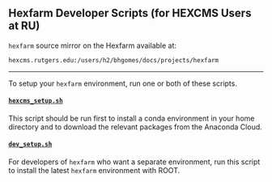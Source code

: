 ## Hexfarm Developer Scripts (for HEXCMS Users at RU)

`hexfarm` source mirror on the Hexfarm available at: 

```bash
hexcms.rutgers.edu:/users/h2/bhgomes/docs/projects/hexfarm
```

---

To setup your `hexfarm` environment, run one or both of these scripts.


#### [`hexcms_setup.sh`](hexcms_setup.sh)

This script should be run first to install a conda environment in your home 
directory and to download the relevant packages from the Anaconda Cloud.

#### [`dev_setup.sh`](dev_setup.sh) 

For developers of `hexfarm` who want a separate environment, run this script 
to install the latest `hexfarm` environment with ROOT.
